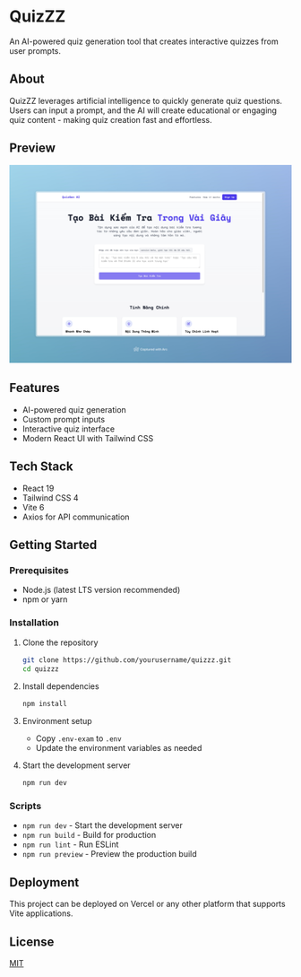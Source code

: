 # QuizZZ

An AI-powered quiz generation tool that creates interactive quizzes from user prompts.

## About

QuizZZ leverages artificial intelligence to quickly generate quiz questions. Users can input a prompt, and the AI will create educational or engaging quiz content - making quiz creation fast and effortless.

## Preview

![QuizZZ Application Preview](https://github.com/miketropi/quizzz/blob/master/public/images/preview.jpeg?raw=true)


## Features

- AI-powered quiz generation
- Custom prompt inputs
- Interactive quiz interface
- Modern React UI with Tailwind CSS

## Tech Stack

- React 19
- Tailwind CSS 4
- Vite 6
- Axios for API communication

## Getting Started

### Prerequisites

- Node.js (latest LTS version recommended)
- npm or yarn

### Installation

1. Clone the repository
   ```bash
   git clone https://github.com/yourusername/quizzz.git
   cd quizzz
   ```

2. Install dependencies
   ```bash
   npm install
   ```

3. Environment setup
   - Copy `.env-exam` to `.env`
   - Update the environment variables as needed

4. Start the development server
   ```bash
   npm run dev
   ```

### Scripts

- `npm run dev` - Start the development server
- `npm run build` - Build for production
- `npm run lint` - Run ESLint
- `npm run preview` - Preview the production build

## Deployment

This project can be deployed on Vercel or any other platform that supports Vite applications.

## License

[MIT](LICENSE)
